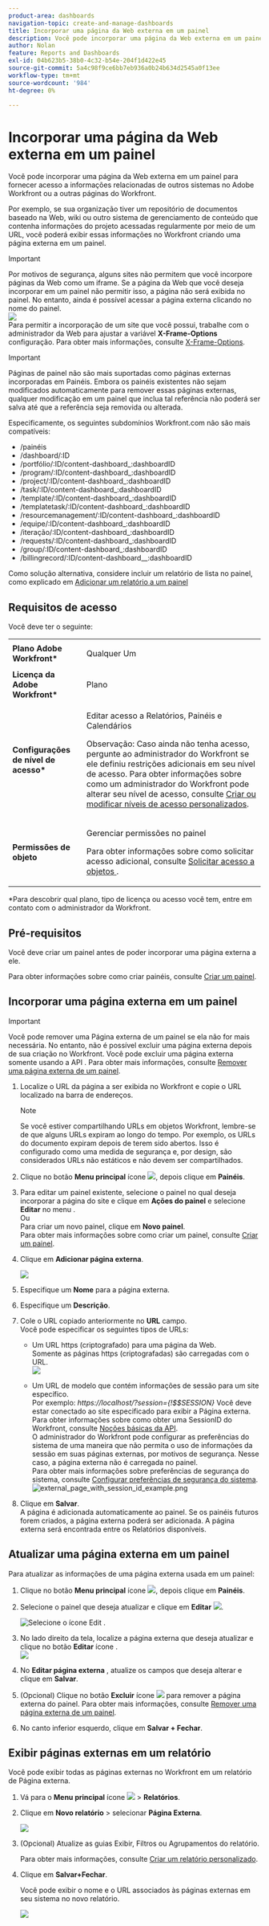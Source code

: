```yaml
---
product-area: dashboards
navigation-topic: create-and-manage-dashboards
title: Incorporar uma página da Web externa em um painel
description: Você pode incorporar uma página da Web externa em um painel para fornecer acesso a informações relacionadas de outros sistemas no Adobe Workfront ou a outras páginas do Workfront.
author: Nolan
feature: Reports and Dashboards
exl-id: 04b623b5-38b0-4c32-b54e-204f1d422e45
source-git-commit: 5a4c98f9ce6bb7eb936a0b24b634d2545a0f13ee
workflow-type: tm+mt
source-wordcount: '984'
ht-degree: 0%

---
```


# Incorporar uma página da Web externa em um painel

Você pode incorporar uma página da Web externa em um painel para fornecer acesso a informações relacionadas de outros sistemas no Adobe Workfront ou a outras páginas do Workfront.

Por exemplo, se sua organização tiver um repositório de documentos baseado na Web, wiki ou outro sistema de gerenciamento de conteúdo que contenha informações do projeto acessadas regularmente por meio de um URL, você poderá exibir essas informações no Workfront criando uma página externa em um painel.

>[!IMPORTANT]
>
>Por motivos de segurança, alguns sites não permitem que você incorpore páginas da Web como um iframe. Se a página da Web que você deseja incorporar em um painel não permitir isso, a página não será exibida no painel. No entanto, ainda é possível acessar a página externa clicando no nome do painel.\
>![](assets/qs-empty-external-page-report-350x165.png)\
>Para permitir a incorporação de um site que você possui, trabalhe com o administrador da Web para ajustar a variável **X-Frame-Options** configuração. Para obter mais informações, consulte [X-Frame-Options](https://developer.mozilla.org/en-US/docs/Web/HTTP/Headers/X-Frame-Options).


>[!IMPORTANT]
>
>Páginas de painel não são mais suportadas como páginas externas incorporadas em Painéis. Embora os painéis existentes não sejam modificados automaticamente para remover essas páginas externas, qualquer modificação em um painel que inclua tal referência não poderá ser salva até que a referência seja removida ou alterada.
>
>Especificamente, os seguintes subdomínios Workfront.com não são mais compatíveis:
>
>* /painéis &#x200B;
>* /dashboard/:ID &#x200B;
>* /portfólio/:ID/content-dashboard_:dashboardID &#x200B;
>* /program/:ID/content-dashboard_:dashboardID &#x200B;
>* /project/:ID/content-dashboard_:dashboardID &#x200B;
>* /task/:ID/content-dashboard_:dashboardID &#x200B;
>* /template/:ID/content-dashboard_:dashboardID &#x200B;
>* /templatetask/:ID/content-dashboard_:dashboardID &#x200B;
>* /resourcemanagement/:ID/content-dashboard_:dashboardID &#x200B;
>* /equipe/:ID/content-dashboard_:dashboardID &#x200B;
>* /iteração/:ID/content-dashboard_:dashboardID &#x200B;
>* /requests/:ID/content-dashboard_:dashboardID &#x200B;
>* /group/:ID/content-dashboard_:dashboardID &#x200B;
>* /billingrecord/:ID/content-dashboard__:dashboardID
>
>Como solução alternativa, considere incluir um relatório de lista no painel, como explicado em [Adicionar um relatório a um painel](/help/quicksilver/reports-and-dashboards/dashboards/creating-and-managing-dashboards/add-report-dashboard.md)

## Requisitos de acesso

Você deve ter o seguinte:

<table style="table-layout:auto"> 
 <col> 
 <col> 
 <tbody> 
  <tr> 
   <td role="rowheader"><strong>Plano Adobe Workfront*</strong></td> 
   <td> <p>Qualquer Um</p> </td> 
  </tr> 
  <tr> 
   <td role="rowheader"><strong>Licença da Adobe Workfront*</strong></td> 
   <td> <p>Plano </p> </td> 
  </tr> 
  <tr> 
   <td role="rowheader"><strong>Configurações de nível de acesso*</strong></td> 
   <td> <p>Editar acesso a Relatórios, Painéis e Calendários</p> <p>Observação: Caso ainda não tenha acesso, pergunte ao administrador do Workfront se ele definiu restrições adicionais em seu nível de acesso. Para obter informações sobre como um administrador do Workfront pode alterar seu nível de acesso, consulte <a href="../../../administration-and-setup/add-users/configure-and-grant-access/create-modify-access-levels.md" class="MCXref xref">Criar ou modificar níveis de acesso personalizados</a>.</p> </td> 
  </tr> 
  <tr> 
   <td role="rowheader"><strong>Permissões de objeto</strong></td> 
   <td> <p>Gerenciar permissões no painel</p> <p>Para obter informações sobre como solicitar acesso adicional, consulte <a href="../../../workfront-basics/grant-and-request-access-to-objects/request-access.md" class="MCXref xref">Solicitar acesso a objetos </a>.</p> </td> 
  </tr> 
 </tbody> 
</table>

&#42;Para descobrir qual plano, tipo de licença ou acesso você tem, entre em contato com o administrador da Workfront.

## Pré-requisitos

Você deve criar um painel antes de poder incorporar uma página externa a ele.

Para obter informações sobre como criar painéis, consulte [Criar um painel](../../../reports-and-dashboards/dashboards/creating-and-managing-dashboards/create-dashboard.md).

## Incorporar uma página externa em um painel

>[!IMPORTANT]
>
>Você pode remover uma Página externa de um painel se ela não for mais necessária. No entanto, não é possível excluir uma página externa depois de sua criação no Workfront. Você pode excluir uma página externa somente usando a API . Para obter mais informações, consulte [Remover uma página externa de um painel](../../../reports-and-dashboards/dashboards/creating-and-managing-dashboards/remove-external-page-from-dashboard.md).

1. Localize o URL da página a ser exibida no Workfront e copie o URL localizado na barra de endereços.

   >[!NOTE]
   >
   >Se você estiver compartilhando URLs em objetos Workfront, lembre-se de que alguns URLs expiram ao longo do tempo. Por exemplo, os URLs do documento expiram depois de terem sido abertos. Isso é configurado como uma medida de segurança e, por design, são considerados URLs não estáticos e não devem ser compartilhados.

1. Clique no botão **Menu principal** ícone ![](assets/main-menu-icon.png), depois clique em **Painéis**.

1. Para editar um painel existente, selecione o painel no qual deseja incorporar a página do site e clique em **Ações do painel** e selecione **Editar** no menu .\
   Ou\
   Para criar um novo painel, clique em **Novo painel**.\
   Para obter mais informações sobre como criar um painel, consulte [Criar um painel](../../../reports-and-dashboards/dashboards/creating-and-managing-dashboards/create-dashboard.md).

1. Clique em **Adicionar página externa**.

   ![](assets/qs-add-external-page-350x239.png)

1. Especifique um **Nome** para a página externa.
1. Especifique um **Descrição**.
1. Cole o URL copiado anteriormente no **URL** campo.\
   Você pode especificar os seguintes tipos de URLs:

   * Um URL https (criptografado) para uma página da Web.\
      Somente as páginas https (criptografadas) são carregadas com o URL.\
      ![](assets/add-external-page-dialog-qs-350x247.png)

   * Um URL de modelo que contém informações de sessão para um site específico.\
      Por exemplo: *https://localhost/?session={!$$SESSION}*
Você deve estar conectado ao site especificado para exibir a Página externa.\
      Para obter informações sobre como obter uma SessionID do Workfront, consulte [Noções básicas da API](../../../wf-api/general/api-basics.md).\
      O administrador do Workfront pode configurar as preferências do sistema de uma maneira que não permita o uso de informações da sessão em suas páginas externas, por motivos de segurança. Nesse caso, a página externa não é carregada no painel.\
      Para obter mais informações sobre preferências de segurança do sistema, consulte [Configurar preferências de segurança do sistema](../../../administration-and-setup/manage-workfront/security/configure-security-preferences.md).\
      ![external_page_with_session_id_example.png](assets/external-page-with-session-id-example-350x134.png)

1. Clique em **Salvar**.\
   A página é adicionada automaticamente ao painel. Se os painéis futuros forem criados, a página externa poderá ser adicionada. A página externa será encontrada entre os Relatórios disponíveis.

   <!--
   <MadCap:conditionalText data-mc-conditions="QuicksilverOrClassic.Draft mode">
   (NOTE: Alina: *** This is linked to: Creating Dashboards, and Editing Dashboards.)
   </MadCap:conditionalText>
   -->

## Atualizar uma página externa em um painel

Para atualizar as informações de uma página externa usada em um painel:

1. Clique no botão **Menu principal** ícone ![](assets/main-menu-icon.png), depois clique em **Painéis**.
1. Selecione o painel que deseja atualizar e clique em **Editar** ![](assets/edit-icon.png).

   ![Selecione o ícone Edit .](assets/nwe-editdashboard2021-350x188.png)

1. No lado direito da tela, localize a página externa que deseja atualizar e clique no botão **Editar** ícone .\
   ![](assets/nwe-inline-edit-external-page-350x226.png)

1. No **Editar página externa** , atualize os campos que deseja alterar e clique em **Salvar**.
1. (Opcional) Clique no botão **Excluir** ícone ![](assets/delete.png) para remover a página externa do painel. Para obter mais informações, consulte [Remover uma página externa de um painel](../../../reports-and-dashboards/dashboards/creating-and-managing-dashboards/remove-external-page-from-dashboard.md).
1. No canto inferior esquerdo, clique em **Salvar + Fechar**.

## Exibir páginas externas em um relatório

Você pode exibir todas as páginas externas no Workfront em um relatório de Página externa.

1. Vá para o **Menu principal** ícone ![](assets/main-menu-icon.png) > **Relatórios**.
1. Clique em **Novo relatório** > selecionar **Página Externa**.

   ![](assets/external-page-new-report-in-dropdown-nwe.png)

1. (Opcional) Atualize as guias Exibir, Filtros ou Agrupamentos do relatório.

   Para obter mais informações, consulte [Criar um relatório personalizado](../../../reports-and-dashboards/reports/creating-and-managing-reports/create-custom-report.md).

1. Clique em **Salvar+Fechar**.

   Você pode exibir o nome e o URL associados às páginas externas em seu sistema no novo relatório.

   ![](assets/external-page-report-name-url-columns-nwe-350x213.png)
